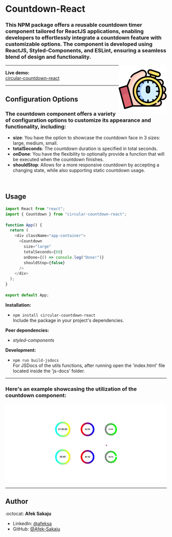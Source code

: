 # Countdown-React

### This NPM package offers a reusable countdown timer component tailored for ReactJS applications, enabling developers to effortlessly integrate a countdown feature with customizable options. The component is developed using ReactJS, Styled-Components, and ESLint, ensuring a seamless blend of design and functionality. <br />

<img src="./readme-resources/stopwatch.png" width=150px height=150px align="right">

---

**Live demo:** </br>[circular-countdown-react](https://Afek-Sakaju.github.io/countdown-react/)

---

## Configuration Options

### The countdown component offers a variety of configuration options to customize its appearance and functionality, including:

- **size**: You have the option to showcase the countdown face in 3 sizes: large, medium, small.
- **totalSeconds**: The countdown duration is specified in total seconds.
- **onDone**: You have the flexibility to optionally provide a function that will be executed when the countdown finishes.
- **shouldStop**: Allows for a more responsive countdown by accepting a changing state, while also supporting static countdown usage.

</br>

## Usage

```js
import React from "react";
import { Countdown } from "circular-countdown-react";

function App() {
  return (
    <div className="app-container">
      <Countdown
        size="large"
        totalSeconds={60}
        onDone={() => console.log("Done!")}
        shouldStop={false}
      />
    </div>
  );
}

export default App;
```

**Installation:**</br>

- `npm install circular-countdown-react` <br /> Include the package in your project's dependencies.

**Peer dependencies:**</br>

- _styled-components_

**Development:**</br>

- `npm run build-jsdocs`</br>For JSDocs of the utils functions, after running open the 'index.html' file located inside the 'js-docs' folder.

---

### **Here's an example showcasing the utilization of the countdown component:**

![Example-GIF](./readme-resources/countdown-gif.gif)

---

## Author

:octocat: **Afek Sakaju**

- LinkedIn: [@afeksa](https://www.linkedin.com/in/afeksa/)
- GitHub: [@Afek-Sakaju](https://github.com/Afek-Sakaju)
